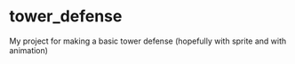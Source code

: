 # tower_defense
My project for making a basic tower defense (hopefully with sprite and with animation)

